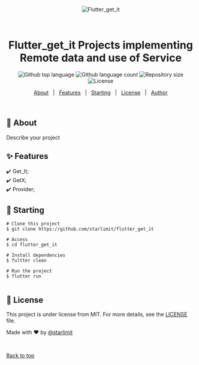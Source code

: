 <div align="center" id="top"> 
  <img src="./.github/app.gif" alt="Flutter_get_it" />

  &#xa0;

  <!-- <a href="https://flutter_get_it.netlify.app">Demo</a> -->
</div>

<h1 align="center">Flutter_get_it Projects implementing Remote data and use of Service</h1>

<p align="center">
  <img alt="Github top language" src="https://img.shields.io/github/languages/top/starlimit/flutter_get_it?color=56BEB8">

  <img alt="Github language count" src="https://img.shields.io/github/languages/count/starlimit/flutter_get_it?color=56BEB8">

  <img alt="Repository size" src="https://img.shields.io/github/repo-size/starlimit/flutter_get_it?color=56BEB8">

  <img alt="License" src="https://img.shields.io/github/license/starlimit/flutter_get_it?color=56BEB8">


</p>

<!-- Status -->

<!-- <h4 align="center"> 
	🚧  Flutter_get_it 🚀 Under construction...  🚧
</h4> 

<hr> -->

<p align="center">
  <a href="#dart-about">About</a> &#xa0; | &#xa0; 
  <a href="#sparkles-features">Features</a> &#xa0; | &#xa0;
  <a href="#checkered_flag-starting">Starting</a> &#xa0; | &#xa0;
  <a href="#memo-license">License</a> &#xa0; | &#xa0;
  <a href="https://github.com/starlimit" target="_blank">Author</a>
</p>

<br>

## :dart: About ##

Describe your project

## :sparkles: Features ##

:heavy_check_mark: Get_It;\
:heavy_check_mark: GetX;\
:heavy_check_mark: Provider;


## :checkered_flag: Starting ##

```flutter 
# Clone this project
$ git clone https://github.com/starlimit/flutter_get_it

# Access
$ cd flutter_get_it

# Install dependencies
$ fultter clean

# Run the project
$ flutter run


```

## :memo: License ##

This project is under license from MIT. For more details, see the [LICENSE](LICENSE.md) file.


Made with :heart: by <a href="https://github.com/starlimit" target="_blank">@starlimit</a>

&#xa0;

<a href="#top">Back to top</a>
